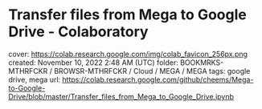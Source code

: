 # Transfer files from Mega to Google Drive - Colaboratory

cover: https://colab.research.google.com/img/colab_favicon_256px.png
created: November 10, 2022 2:48 AM (UTC)
folder: BOOKMRKS-MTHRFCKR / BROWSR-MTHRFCKR / Cloud / MEGA / MEGA
tags: google drive, mega
url: https://colab.research.google.com/github/cheems/Mega-to-Google-Drive/blob/master/Transfer_files_from_Mega_to_Google_Drive.ipynb
